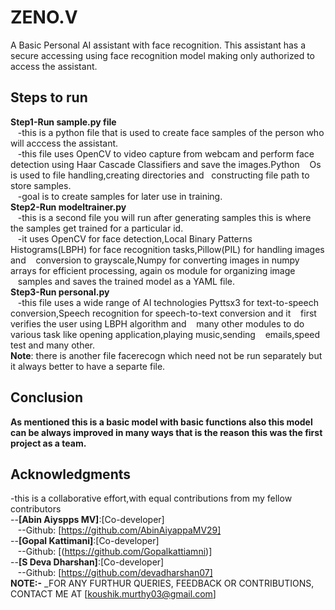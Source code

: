 # ZENO.V
A Basic Personal AI assistant with face recognition.
This assistant has a secure accessing using face recognition model making only authorized to access the assistant.  
## __Steps to run__  
__Step1-Run sample.py file__  
&nbsp;&nbsp;&nbsp;-this is a python file that is used to create face samples of the person who will acccess the assistant.  
&nbsp;&nbsp;&nbsp;-this file uses OpenCV to video capture from webcam and perform face detection using Haar Cascade Classifiers and save the images.Python &nbsp;&nbsp;&nbsp;Os is used to file handling,creating directories and&nbsp;&nbsp;&nbsp;constructing file path to store samples.  
&nbsp;&nbsp;&nbsp;-goal is to create samples for later use in training.  
__Step2-Run modeltrainer.py__  
&nbsp;&nbsp;&nbsp;-this is a second file you will run after generating samples this is where the samples get trained for a particular id.  
&nbsp;&nbsp;&nbsp;-it uses OpenCV for face detection,Local Binary Patterns Histograms(LBPH) for face recognition tasks,Pillow(PIL) for handling images and &nbsp;&nbsp;&nbsp;conversion to grayscale,Numpy for converting images in numpy arrays for efficient processing, again os module for organizing image &nbsp;&nbsp;&nbsp;samples and saves the trained model as a YAML file.  
__Step3-Run personal.py__  
&nbsp;&nbsp;&nbsp;-this file uses a wide range of AI technologies Pyttsx3 for text-to-speech conversion,Speech recognition for speech-to-text conversion and it &nbsp;&nbsp;&nbsp;first verifies the user using LBPH algorithm and &nbsp;&nbsp;&nbsp;many other modules to do various task like opening application,playing music,sending &nbsp;&nbsp;&nbsp;emails,speed test and many other.  
__Note__: there is another file facerecogn which need not be run separately but it always better to have a separte file.  
## __Conclusion__  
__As mentioned this is a basic model with basic functions also this model can be always improved in many ways that is the reason this was the first project as a team.__  
## __Acknowledgments__  
-this is a collaborative effort,with equal contributions from my fellow contributors  
--**[Abin Aiyspps MV]**:[Co-developer]  
&nbsp;&nbsp;&nbsp;--Github: [https://github.com/AbinAiyappaMV29]  
--**[Gopal Kattimani]**:[Co-developer]  
&nbsp;&nbsp;&nbsp;--Github: [(https://github.com/Gopalkattiamni)]  
--**[S Deva Dharshan]**:[Co-developer]  
&nbsp;&nbsp;&nbsp;--Github: [https://github.com/devadharshan07]  
 __NOTE:-__ _FOR ANY FURTHUR QUERIES, FEEDBACK OR CONTRIBUTIONS, CONTACT ME AT [koushik.murthy03@gmail.com]

